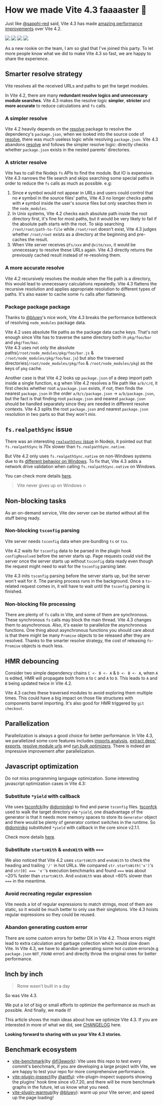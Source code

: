 # How we made Vite 4.3 faaaaster :rocket:

Just like [@sapphi-red](https://github.com/sapphi-red/) said, Vite 4.3 has made [amazing performance improvements](https://gist.github.com/sapphi-red/25be97327ee64a3c1dce793444afdf6e) over Vite 4.2.

![](./vite4_3-startup.png)
![](./vite4_3-hmr.png)
![](./vite4_3-compare-startup.png)
![](./vite4_3-compare-hmr.png)

As a new rookie on the team, I am so glad that I've joined this party. To let more people know what we did to make Vite 4.3 so fast, we are happy to share the experience.

## Smarter resolve strategy

Vite resolves all the received URLs and paths to get the target modules.

In Vite 4.2, there are many **redundant resolve logics and unnecessary module searches**. Vite 4.3 makes the resolve logic **simpler**, **stricter** and **more accurate** to reduce calculations and `fs` calls.

### A simpler resolve

Vite 4.2 heavily depends on the [resolve](https://www.npmjs.com/package/resolve) package to resolve the dependency's `package.json`, when we looked into the source code of [resolve](https://www.npmjs.com/package/resolve), there was much useless logic while resolving `package.json`. Vite 4.3 abandons [resolve](https://www.npmjs.com/package/resolve) and follows the simpler resolve logic: directly checks whether `package.json` exists in the nested parents' directories.

### A stricter resolve

Vite has to call the Nodejs `fs` APIs to find the module. But IO is expensive. Vite 4.3 narrows the file search and skips searching some special paths in order to reduce the `fs` calls as much as possible. e.g:

1. Since `#` symbol would not appear in URLs and users could control that no `#` symbol in the source files' paths, Vite 4.3 no longer checks paths with `#` symbol inside the user's source files but only searches them in the `node_modules`.
2. In Unix systems, Vite 4.2 checks each absolute path inside the root directory first, it's fine for most paths, but it would be very likely to fail if the absolute path starts with the root. To skip searching `/root/root/path-to-file` while `/root/root` doesn't exist, Vite 4.3 judges whether `/root/root` exists as a directory at the beginning and pre-caches the result.
3. When Vite server receives `@fs/xxx` and `@vite/xxx`, it would be unnecessary to resolve these URLs again. Vite 4.3 directly returns the previously cached result instead of re-resolving them.

### A more accurate resolve

Vite 4.2 recursively resolves the module when the file path is a directory, this would lead to unnecessary calculations repeatedly. Vite 4.3 flattens the recursive resolution and applies appropriate resolution to different types of paths. It's also easier to cache some `fs` calls after flattening.

### Package package package

Thanks to [@bluwy](https://github.com/bluwy)'s nice work, Vite 4.3 breaks the performance bottleneck of resolving `node_modules` package data.

Vite 4.2 uses absolute file paths as the package data cache keys. That's not enough since Vite has to traverse the same directory both in `pkg/foo/bar` and `pkg/foo/baz`. <br>Vite 4.3 uses not only the absolute paths(`/root/node_modules/pkg/foo/bar.js` & `/root/node_modules/pkg/foo/baz.js`) but also the traversed directories(`/root/node_modules/pkg/foo` & `/root/node_modules/pkg`) as the keys of `pkg` cache.

Another case is that Vite 4.2 looks up `package.json` of a deep import path inside a single function, e.g when Vite 4.2 resolves a file path like `a/b/c/d`, it first checks whether root `a/package.json` exists, if not, then finds the nearest `package.json` in the order `a/b/c/package.json` -> `a/b/package.json`, but the fact is that finding root `package.json` and nearest `package.json` should be handled separately since they are needed in different resolve contexts. Vite 4.3 splits the root `package.json` and nearest `package.json` resolution in two parts so that they won't mix.

## `fs.realpathSync` issue

There was an interesting [`realpathSync` issue](https://github.com/nodejs/node/issues/2680) in Nodejs, it pointed out that `fs.realpathSync` is 70x slower than `fs.realpathSync.native`. 

But Vite 4.2 only uses `fs.realpathSync.native` on non-Windows systems due to its [different behavior on Windows](https://github.com/nodejs/node/issues/37737). To fix that, Vite 4.3 adds a network drive validation when calling `fs.realpathSync.native` on Windows.

You can check more details [here](https://github.com/vitejs/vite/pull/12580).

> Vite never gives up on Windows :fire:

## Non-blocking tasks

As an on-demand service, Vite dev server can be started without all the stuff being ready.

### Non-blocking `tsconfig` parsing

Vite server needs `tsconfig` data when pre-bundling `ts` or `tsx`. 

Vite 4.2 waits for `tsconfig` data to be parsed in the plugin hook `configResolved` before the server starts up. Page requests could visit the server once the server starts up without `tsconfig` data ready even though the request might need to wait for the `tsconfig` parsing later.

Vite 4.3 inits `tsconfig` parsing before the server starts up, but the server won't wait for it. The parsing process runs in the background. Once a `ts`-related request comes in, it will have to wait until the `tsconfig` parsing is finished.

### Non-blocking file processing

There are plenty of `fs` calls in Vite, and some of them are synchronous. These synchronous `fs` calls may block the main thread. Vite 4.3 changes them to asynchronous. Also, it's easier to parallelize the asynchronous functions. One thing about asynchronous functions you should care about is that there might be many `Promise` objects to be released after they are resolved. Thanks to the smarter resolve strategy, the cost of releasing `fs`-`Promise` objects is much less.

## HMR debouncing

Consider two simple dependency chains `C <- B <- A` & `D <- B <- A`, when `A` is edited, HMR will propagate both from `A` to `C` and `A` to `D`. This leads to `A` and `B` being updated twice in Vite 4.2.

Vite 4.3 caches these traversed modules to avoid exploring them multiple times. This could have a big impact on those file structures with components barrel importing. It's also good for HMR triggered by `git checkout`.

## Parallelization

Parallelization is always a good choice for better performance. In Vite 4.3, we parallelized some core features includes [imports analysis](https://github.com/vitejs/vite/pull/12754/files), [extract deps' exports](https://github.com/vitejs/vite/pull/12869/files), [resolve module urls](https://github.com/vitejs/vite/pull/12619/files) and [run bulk optimizers](https://github.com/vitejs/vite/pull/12609/files). There is indeed an impressive improvement after parallelization.

## Javascript optimization

Do not miss programming language optimization. Some interesting javascript optimization cases in Vite 4.3:

### Substitute `*yield` with callback

Vite uses [tsconfck](https://github.com/dominikg/tsconfck)(by [@dominikg](https://github.com/dominikg)) to find and parse `tsconfig` files. [tsconfck](https://github.com/dominikg/tsconfck) used to walk the target directory via `*yield`, one disadvantage of the generator is that it needs more memory spaces to store its `Generator` object and there would be plenty of generator context switches in the runtime. So [@dominikg](https://github.com/dominikg) substituted `*yield` with callback in the core since v2.1.1.

Check more details [here](https://github.com/dominikg/tsconfck/pull/84/files).

### Substitute `startsWith` & `endsWith` with `===`

We also noticed that Vite 4.2 uses `startsWith` and `endsWith` to check the heading and trailing `'/'` in hot URLs. We compared `str.startsWith('x')`'s and `str[0] === 'x'`'s execution benchmarks and found `===` was about ~20% faster than `startsWith`. And `endsWith` was about ~60% slower than `===` in the meantime.

### Avoid recreating regular expression

Vite needs a lot of regular expressions to match strings, most of them are static, so it would be much better to only use their singletons. Vite 4.3 hoists regular expressions so they could be reused.

### Abandon generating custom error

There are some custom errors for better DX in Vite 4.2. Those errors might lead to extra calculation and garbage collection which would slow down Vite. In Vite 4.3, we have to abandon generating some hot custom errors(e.g `package.json` `NOT_FOUND` error) and directly throw the original ones for better performance.

## Inch by inch

> Rome wasn't built in a day

So was Vite 4.3.

We put a lot of big or small efforts to optimize the performance as much as possible. And finally, we made it!

This article shows the main ideas about how we optimize Vite 4.3. If you are interested in more of what we did, see [CHANGELOG](https://github.com/vitejs/vite/blob/main/packages/vite/CHANGELOG.md) here.

**Looking forward to sharing with us your Vite 4.3 stories.**


## Benchmark ecosystem

- [vite-benchmark](https://github.com/vitejs/vite-benchmark)(by [@fi3ework](https://github.com/fi3ework)): Vite uses this repo to test every commit's benchmark, if you are developing a large project with Vite, we are happy to test your repo for more comprehensive performance.
- [vite-plugin-inspect](https://github.com/antfu/vite-plugin-inspect)(by [@antfu](https://github.com/antfu)): vite-plugin-inspect supports showing the plugins' hook time since v0.7.20, and there will be more benchmark graphs in the future, let us know what you need.
- [vite-plugin-warmup](https://github.com/bluwy/vite-plugin-warmup)(by [@bluwy](https://github.com/bluwy)): warm up your Vite server, and speed up the page loading!



